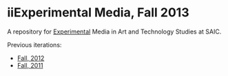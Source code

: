 iiExperimental Media, Fall 2013
============================

A repository for [Experimental](http://courses.christopherbaker.net/2013/Fall/ExperimentalMedia/) Media in Art and Technology Studies at SAIC.

Previous iterations:

- [Fall, 2012](http://courses.christopherbaker.net/2012/Fall/ExperimentalMedia/)
- [Fall, 2011](http://courses.christopherbaker.net/2011/Fall/ExperimentalMedia/)
